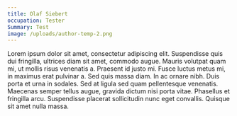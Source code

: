 ```yaml
---
title: Olaf Siebert
occupation: Tester
Summary: Test
image: /uploads/author-temp-2.png
---
```

Lorem ipsum dolor sit amet, consectetur adipiscing elit. Suspendisse quis dui fringilla, ultrices diam sit amet, commodo augue. Mauris volutpat quam mi, ut mollis risus venenatis a. Praesent id justo mi. Fusce luctus metus mi, in maximus erat pulvinar a. Sed quis massa diam. In ac ornare nibh. Duis porta et urna in sodales. Sed at ligula sed quam pellentesque venenatis. Maecenas semper tellus augue, gravida dictum nisi porta vitae. Phasellus et fringilla arcu. Suspendisse placerat sollicitudin nunc eget convallis. Quisque sit amet nulla massa.